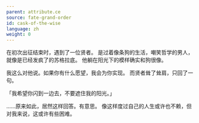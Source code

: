 ```yaml
---
parent: attribute.ce
source: fate-grand-order
id: cask-of-the-wise
language: zh
weight: 0
---
```


在初次出征结束时，遇到了一位贤者。
是过着像条狗的生活，嘲笑哲学的男人，就像是已经发疯了的苏格拉底。
他躺在阳光下的模样确实和狗很像。

我这么对他说。如果你有什么愿望，我会为你实现。
而贤者耸了耸肩，只回了一句。

「我希望你闪到一边去，不要遮住我的阳光。」

……原来如此，居然这样回答。有意思。
像这样度过自己的人生或许也不赖，但对我来说，这或许有些困难。
